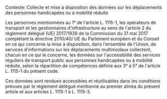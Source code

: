 Contexte: Collecte et mise à disposition des données sur les déplacements des personnes handicapées ou à mobilité réduite

Les personnes mentionnées au 1° de l'article L. 1115-1, les opérateurs de transport et les gestionnaires d'infrastructure au sens de l'article 2 du règlement délégué (UE) 2017/1926 de la Commission du 31 mai 2017 complétant la directive 2010/40/ UE du Parlement européen et du Conseil en ce qui concerne la mise à disposition, dans l'ensemble de l'Union, de services d'informations sur les déplacements multimodaux collectent, chacun en ce qui le concerne, les données sur l'accessibilité des services réguliers de transport public aux personnes handicapées ou à mobilité réduite, selon la répartition de compétences définie aux 3° à 5° de l'article L. 1115-1 du présent code.

Ces données sont rendues accessibles et réutilisables dans les conditions prévues par le règlement délégué mentionné au premier alinéa du présent article et aux articles L. 1115-1 à L. 1115-3.